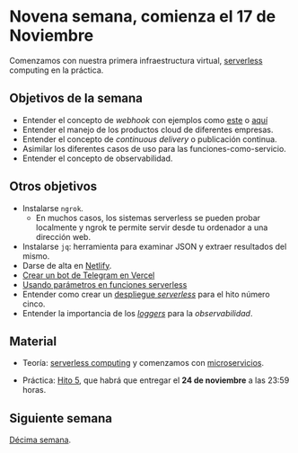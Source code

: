 # Novena semana, comienza el 17 de Noviembre

Comenzamos con nuestra primera infraestructura
virtual,
[serverless](http://jj.github.io/IV/documentos/temas/Serverless)
computing en la práctica.

## Objetivos de la semana

- Entender el concepto de *webhook* con ejemplos
  como
  [este](https://docs.github.com/es/free-pro-team@latest/actions/reference/events-that-trigger-workflows#workflow_dispatch) o [aquí](https://github.community/t/triggering-actions-by-other-repository-webhooks/16295/3)
- Entender el manejo de los productos cloud de diferentes empresas.
- Entender el concepto de *continuous delivery* o publicación
  continua.
- Asimilar los diferentes casos de uso para las
  funciones-como-servicio.
- Entender el concepto de observabilidad.

## Otros objetivos

- Instalarse `ngrok`.
  - En muchos casos, los sistemas serverless se pueden probar
    localmente y ngrok te permite servir desde tu ordenador a una
    dirección web.
- Instalarse `jq`: herramienta para examinar JSON y extraer resultados
  del mismo.
- Darse de alta en [Netlify](https://netlify.com).
- [Crear un bot de Telegram en Vercel](https://dev.to/jj/create-a-serverless-telegram-bot-using-go-and-vercel-4fdb)
- [Usando parámetros en funciones serverless](http://jj.github.io/IV/documentos/temas/Serverless#usando-par%C3%A1metros)
- Entender como crear
  un
  [despliegue *serverless*](http://jj.github.io/IV/documentos/proyecto/5.Serverless) para
  el hito número cinco.
- Entender la importancia de
  los
  [*loggers*](http://jj.github.io/IV/documentos/temas/Microservicios#creando-un-microservicio-desde-cero) para
  la *observabilidad*.

## Material

- Teoría:
  [serverless computing](http://jj.github.io/IV/documentos/temas/Serverless#usando-par%C3%A1metros) y
  comenzamos
  con
  [microservicios](http://jj.github.io/IV/documentos/temas/Microservicios).

- Práctica:
  [Hito 5](http://jj.github.io/IV/documentos/proyecto/5.Serverless),
  que habrá que entregar el **24 de noviembre** a las 23:59 horas.

## Siguiente semana

[Décima semana](semana-10.md).
